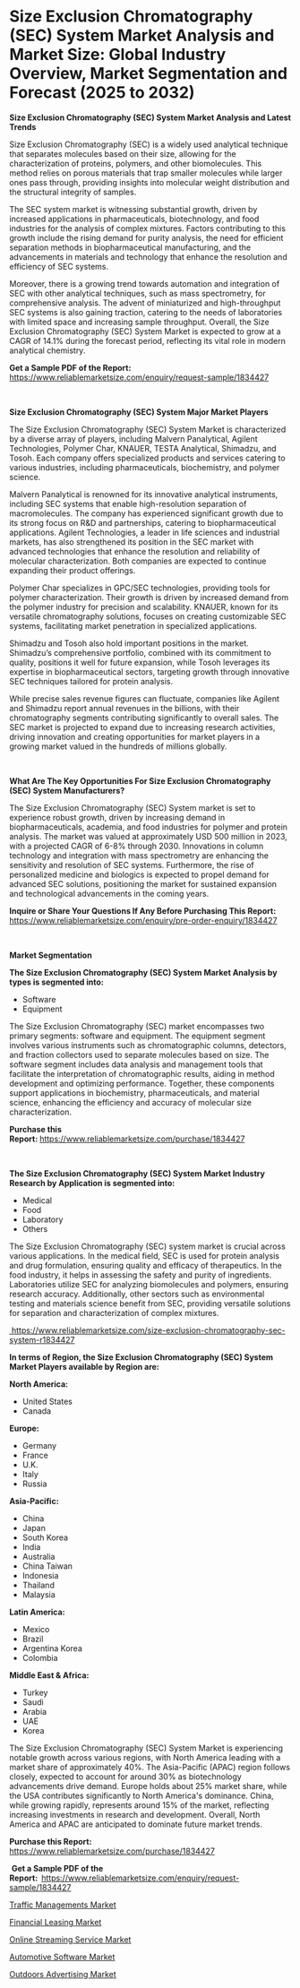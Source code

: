 <p><h1>Size Exclusion Chromatography (SEC) System Market Analysis and Market Size: Global Industry Overview, Market Segmentation and Forecast (2025 to 2032)</h1></p><p><strong>Size Exclusion Chromatography (SEC) System Market Analysis and Latest Trends</strong></p>
<p><p>Size Exclusion Chromatography (SEC) is a widely used analytical technique that separates molecules based on their size, allowing for the characterization of proteins, polymers, and other biomolecules. This method relies on porous materials that trap smaller molecules while larger ones pass through, providing insights into molecular weight distribution and the structural integrity of samples.</p><p>The SEC system market is witnessing substantial growth, driven by increased applications in pharmaceuticals, biotechnology, and food industries for the analysis of complex mixtures. Factors contributing to this growth include the rising demand for purity analysis, the need for efficient separation methods in biopharmaceutical manufacturing, and the advancements in materials and technology that enhance the resolution and efficiency of SEC systems.</p><p>Moreover, there is a growing trend towards automation and integration of SEC with other analytical techniques, such as mass spectrometry, for comprehensive analysis. The advent of miniaturized and high-throughput SEC systems is also gaining traction, catering to the needs of laboratories with limited space and increasing sample throughput. Overall, the Size Exclusion Chromatography (SEC) System Market is expected to grow at a CAGR of 14.1% during the forecast period, reflecting its vital role in modern analytical chemistry.</p></p>
<p><strong>Get a Sample PDF of the Report:&nbsp;</strong> <a href="https://www.reliablemarketsize.com/enquiry/request-sample/1834427?utm_campaign=2442&utm_medium=2&utm_source=Github&utm_content=ia&utm_term=11032025&utm_id=size-exclusion-chromatography-sec-system">https://www.reliablemarketsize.com/enquiry/request-sample/1834427</a></p>
<p>&nbsp;</p>
<p><strong>Size Exclusion Chromatography (SEC) System Major Market Players</strong></p>
<p><p>The Size Exclusion Chromatography (SEC) System Market is characterized by a diverse array of players, including Malvern Panalytical, Agilent Technologies, Polymer Char, KNAUER, TESTA Analytical, Shimadzu, and Tosoh. Each company offers specialized products and services catering to various industries, including pharmaceuticals, biochemistry, and polymer science.</p><p>Malvern Panalytical is renowned for its innovative analytical instruments, including SEC systems that enable high-resolution separation of macromolecules. The company has experienced significant growth due to its strong focus on R&D and partnerships, catering to biopharmaceutical applications. Agilent Technologies, a leader in life sciences and industrial markets, has also strengthened its position in the SEC market with advanced technologies that enhance the resolution and reliability of molecular characterization. Both companies are expected to continue expanding their product offerings.</p><p>Polymer Char specializes in GPC/SEC technologies, providing tools for polymer characterization. Their growth is driven by increased demand from the polymer industry for precision and scalability. KNAUER, known for its versatile chromatography solutions, focuses on creating customizable SEC systems, facilitating market penetration in specialized applications. </p><p>Shimadzu and Tosoh also hold important positions in the market. Shimadzu’s comprehensive portfolio, combined with its commitment to quality, positions it well for future expansion, while Tosoh leverages its expertise in biopharmaceutical sectors, targeting growth through innovative SEC techniques tailored for protein analysis.</p><p>While precise sales revenue figures can fluctuate, companies like Agilent and Shimadzu report annual revenues in the billions, with their chromatography segments contributing significantly to overall sales. The SEC market is projected to expand due to increasing research activities, driving innovation and creating opportunities for market players in a growing market valued in the hundreds of millions globally.</p></p>
<p>&nbsp;</p>
<p><strong>What Are The Key Opportunities For Size Exclusion Chromatography (SEC) System Manufacturers?</strong></p>
<p><p>The Size Exclusion Chromatography (SEC) System market is set to experience robust growth, driven by increasing demand in biopharmaceuticals, academia, and food industries for polymer and protein analysis. The market was valued at approximately USD 500 million in 2023, with a projected CAGR of 6-8% through 2030. Innovations in column technology and integration with mass spectrometry are enhancing the sensitivity and resolution of SEC systems. Furthermore, the rise of personalized medicine and biologics is expected to propel demand for advanced SEC solutions, positioning the market for sustained expansion and technological advancements in the coming years.</p></p>
<p><strong>Inquire or Share Your Questions If Any Before Purchasing This Report:</strong> <a href="https://www.reliablemarketsize.com/enquiry/pre-order-enquiry/1834427?utm_campaign=2442&utm_medium=2&utm_source=Github&utm_content=ia&utm_term=11032025&utm_id=size-exclusion-chromatography-sec-system">https://www.reliablemarketsize.com/enquiry/pre-order-enquiry/1834427</a></p>
<p>&nbsp;</p>
<p><strong>Market Segmentation</strong></p>
<p><strong>The Size Exclusion Chromatography (SEC) System Market Analysis by types is segmented into:</strong></p>
<p><ul><li>Software</li><li>Equipment</li></ul></p>
<p><p>The Size Exclusion Chromatography (SEC) market encompasses two primary segments: software and equipment. The equipment segment involves various instruments such as chromatographic columns, detectors, and fraction collectors used to separate molecules based on size. The software segment includes data analysis and management tools that facilitate the interpretation of chromatographic results, aiding in method development and optimizing performance. Together, these components support applications in biochemistry, pharmaceuticals, and material science, enhancing the efficiency and accuracy of molecular size characterization.</p></p>
<p><strong>Purchase this Report:&nbsp;</strong><a href="https://www.reliablemarketsize.com/purchase/1834427?utm_campaign=2442&utm_medium=2&utm_source=Github&utm_content=ia&utm_term=11032025&utm_id=size-exclusion-chromatography-sec-system">https://www.reliablemarketsize.com/purchase/1834427</a></p>
<p>&nbsp;</p>
<p><strong>The Size Exclusion Chromatography (SEC) System Market Industry Research by Application is segmented into:</strong></p>
<p><ul><li>Medical</li><li>Food</li><li>Laboratory</li><li>Others</li></ul></p>
<p><p>The Size Exclusion Chromatography (SEC) system market is crucial across various applications. In the medical field, SEC is used for protein analysis and drug formulation, ensuring quality and efficacy of therapeutics. In the food industry, it helps in assessing the safety and purity of ingredients. Laboratories utilize SEC for analyzing biomolecules and polymers, ensuring research accuracy. Additionally, other sectors such as environmental testing and materials science benefit from SEC, providing versatile solutions for separation and characterization of complex mixtures.</p></p>
<p><a href="https://www.reliablemarketsize.com/size-exclusion-chromatography-sec-system-r1834427?utm_campaign=2442&utm_medium=2&utm_source=Github&utm_content=ia&utm_term=11032025&utm_id=size-exclusion-chromatography-sec-system">&nbsp;https://www.reliablemarketsize.com/size-exclusion-chromatography-sec-system-r1834427</a></p>
<p><strong>In terms of Region, the Size Exclusion Chromatography (SEC) System Market Players available by Region are:</strong></p>
<p>
    <p> <strong> North America: </strong>
        <ul>
            <li>United States</li>
            <li>Canada</li>
        </ul>
        </p> 
    <p> <strong> Europe: </strong>
        <ul>
            <li>Germany</li>
            <li>France</li>
            <li>U.K.</li>
            <li>Italy</li>
            <li>Russia</li>
        </ul>
        </p> 
    <p> <strong> Asia-Pacific: </strong>
        <ul>
            <li>China</li>
            <li>Japan</li>
            <li>South Korea</li>
            <li>India</li>
            <li>Australia</li>
            <li>China Taiwan</li>
            <li>Indonesia</li>
            <li>Thailand</li>
            <li>Malaysia</li>
        </ul>
        </p> 
    <p> <strong> Latin America: </strong>
        <ul>
            <li>Mexico</li>
            <li>Brazil</li>
            <li>Argentina Korea</li>
            <li>Colombia</li>
        </ul>
        </p> 
    <p> <strong> Middle East & Africa: </strong>
        <ul>
            <li>Turkey</li>
            <li>Saudi</li>
            <li>Arabia</li>
            <li>UAE</li>
            <li>Korea</li>
        </ul>
    </p>
    </p>
<p><p>The Size Exclusion Chromatography (SEC) System Market is experiencing notable growth across various regions, with North America leading with a market share of approximately 40%. The Asia-Pacific (APAC) region follows closely, expected to account for around 30% as biotechnology advancements drive demand. Europe holds about 25% market share, while the USA contributes significantly to North America's dominance. China, while growing rapidly, represents around 15% of the market, reflecting increasing investments in research and development. Overall, North America and APAC are anticipated to dominate future market trends.</p></p>
<p><strong>Purchase this Report: </strong><a href="https://www.reliablemarketsize.com/purchase/1834427?utm_campaign=2442&utm_medium=2&utm_source=Github&utm_content=ia&utm_term=11032025&utm_id=size-exclusion-chromatography-sec-system">https://www.reliablemarketsize.com/purchase/1834427</a></p>
<p>&nbsp;<strong>Get a Sample PDF of the Report:&nbsp;&nbsp;</strong><a href="https://www.reliablemarketsize.com/enquiry/request-sample/1834427?utm_campaign=2442&utm_medium=2&utm_source=Github&utm_content=ia&utm_term=11032025&utm_id=size-exclusion-chromatography-sec-system">https://www.reliablemarketsize.com/enquiry/request-sample/1834427</a></p>
<p><strong></strong></p>
<p><p><a href="https://github.com/juniordelafrance/Market-Research-Report-List-5/blob/main/traffic-managements-market.md?utm_campaign=2442&utm_medium=2&utm_source=Github&utm_content=ia&utm_term=11032025&utm_id=size-exclusion-chromatography-sec-system">Traffic Managements Market</a></p><p><a href="https://github.com/rahu1506/Market-Research-Report-List-6/blob/main/financial-leasing-market.md?utm_campaign=2442&utm_medium=2&utm_source=Github&utm_content=ia&utm_term=11032025&utm_id=size-exclusion-chromatography-sec-system">Financial Leasing Market</a></p><p><a href="https://github.com/shondapmbau/Market-Research-Report-List-1/blob/main/online-streaming-service-market.md?utm_campaign=2442&utm_medium=2&utm_source=Github&utm_content=ia&utm_term=11032025&utm_id=size-exclusion-chromatography-sec-system">Online Streaming Service Market</a></p><p><a href="https://github.com/MonroeBullock54/Market-Research-Report-List-2/blob/main/automotive-software-market.md?utm_campaign=2442&utm_medium=2&utm_source=Github&utm_content=ia&utm_term=11032025&utm_id=size-exclusion-chromatography-sec-system">Automotive Software Market</a></p><p><a href="https://github.com/FassouRP/Market-Research-Report-List-7/blob/main/outdoors-advertising-market.md?utm_campaign=2442&utm_medium=2&utm_source=Github&utm_content=ia&utm_term=11032025&utm_id=size-exclusion-chromatography-sec-system">Outdoors Advertising Market</a></p></p>
